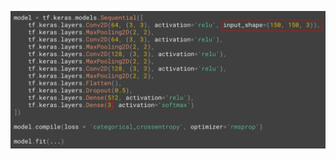 ![FileModes](slideImages/image30.png)<!-- .element: style="border:0; width:900px; margin-left:50px" -->